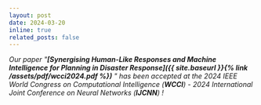 ```yaml
---
layout: post
date: 2024-03-20
inline: true
related_posts: false
---
```


*Our paper "**[Synergising Human-Like Responses and Machine Intelligence for Planning in Disaster Response]({{ site.baseurl }}{% link /assets/pdf/wcci2024.pdf %})** " has been accepted at the 2024 IEEE World Congress on Computational Intelligence (<b>WCCI</b>) -  2024 International Joint Conference on Neural Networks (<b>IJCNN</b>) !*


